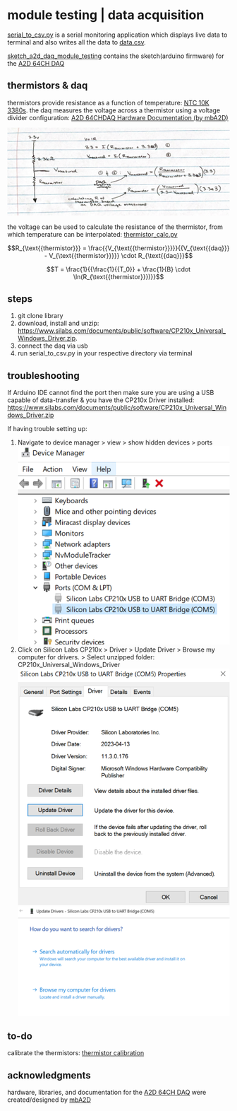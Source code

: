 # module testing | data acquisition

[serial_to_csv.py](serial_to_csv.py) is a serial monitoring application which displays live data to terminal and also writes all the data to [data.csv](data.csv).

[sketch_a2d_daq_module_testing](sketch_a2d_daq_module_testing) contains the sketch(arduino firmware) for the [A2D 64CH DAQ](https://github.com/mbA2D/A2D_DAQ)

## thermistors & daq

thermistors provide resistance as a function of temperature:
[NTC 10K 3380s](https://octopart.com/nxrt15xh103fa1b030-murata-25915268). the daq measures the voltage across a thermistor using a voltage divider configuration:
[A2D 64CHDAQ Hardware Documentation (by mbA2D)](</documentation/A2D_64CHDAQ_Hardware_Documentation_(Draft).pdf>)

![](/documentation/image.png)

the voltage can be used to calculate the resistance of the thermistor, from which temperature can be interpolated: [thermistor_calc.py](thermistor_calc.py)

$$R_{\text{{thermistor}}} = \frac{{V_{\text{{thermistor}}}}}{{V_{\text{{daq}}} - V_{\text{{thermistor}}}}} \cdot R_{\text{{daq}}}$$

$$T = \frac{1}{{\frac{1}{{T_0}} + \frac{1}{B} \cdot \ln(R_{\text{{thermistor}}})}}$$

## steps

1. git clone library
2. download, install and unzip: https://www.silabs.com/documents/public/software/CP210x_Universal_Windows_Driver.zip.
3. connect the daq via usb
4. run serial_to_csv.py in your respective directory via terminal

## troubleshooting

If Arduino IDE cannot find the port then make sure you are using a USB capable of data-transfer & you have the CP210x Driver installed: https://www.silabs.com/documents/public/software/CP210x_Universal_Windows_Driver.zip

If having trouble setting up:

1. Navigate to device manager > view > show hidden devices > ports
   ![](documentation/devicemanger.png)
2. Click on Silicon Labs CP210x > Driver > Update Driver > Browse my computer for drivers. > Select unzipped folder: CP210x_Universal_Windows_Driver
   ![](documentation/devicemanager2.PNG)
   ![](documentation/devicemanager3.PNG)

## to-do

calibrate the thermistors: [thermistor calibration](https://www.mstarlabs.com/sensors/thermistor-calibration.html)

## acknowledgments

hardware, libraries, and documentation for the [A2D 64CH DAQ](https://github.com/mbA2D/A2D_DAQ) were created/designed by [mbA2D](https://github.com/mbA2D)
